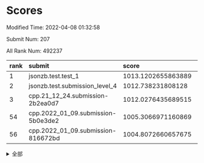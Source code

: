 # Scores

Modified Time: 2022-04-08 01:32:58

Submit Num: 207

All Rank Num: 492237

| rank |               submit               |       score        |       sigma        | pk_num |
| :--- | :--------------------------------- | :----------------- | :----------------- | :----- |
| 1    | jsonzb.test.test_1                 | 1013.1202655863889 | 0.805794904301653  | 9511   |
| 2    | jsonzb.test.submission_level_4     | 1012.738231808128  | 0.8167674329468236 | 9514   |
| 3    | cpp.21_12_24.submission-2b2ea0d7   | 1012.0276435689515 | 0.7835114060410676 | 9514   |
| 54   | cpp.2022_01_09.submission-5b0e3de2 | 1005.3066971160869 | 0.7283137717709831 | 9512   |
| 56   | cpp.2022_01_09.submission-816672bd | 1004.8072660657675 | 0.7137674496264583 | 9518   |


<details>
<summary>全部</summary>

| rank |                 submit                 |       score        |       sigma        | pk_num |
| :--- | :------------------------------------- | :----------------- | :----------------- | :----- |
| 1    | jsonzb.test.test_1                     | 1013.1202655863889 | 0.805794904301653  | 9511   |
| 2    | jsonzb.test.submission_level_4         | 1012.738231808128  | 0.8167674329468236 | 9514   |
| 3    | cpp.21_12_24.submission-2b2ea0d7       | 1012.0276435689515 | 0.7835114060410676 | 9514   |
| 4    | gobigger.level_3.submission_level_3_41 | 1011.7780657702142 | 0.7953004981530052 | 9512   |
| 5    | gobigger.level_3.submission_level_3_32 | 1011.7313585238007 | 0.8127298310879182 | 9511   |
| 6    | gobigger.level_3.submission_level_3_30 | 1011.4886275631294 | 0.7537490567009875 | 9511   |
| 7    | gobigger.level_3.submission_level_3_47 | 1011.3034499432074 | 0.8013551951400661 | 9516   |
| 8    | gobigger.level_3.submission_level_3_35 | 1011.1949367249275 | 0.764194939627374  | 9513   |
| 9    | gobigger.level_3.submission_level_3_48 | 1010.7740519488922 | 0.7720464620509709 | 9514   |
| 10   | gobigger.level_3.submission_level_3_20 | 1010.7298139176361 | 0.7624450151294454 | 9514   |
| 11   | gobigger.level_3.submission_level_3_3  | 1010.7159371863673 | 0.7934937873258286 | 9510   |
| 12   | gobigger.level_3.submission_level_3_11 | 1010.7081956143763 | 0.7555815973055998 | 9511   |
| 13   | gobigger.level_3.submission_level_3_39 | 1010.7022868867316 | 0.7788927143739128 | 9512   |
| 14   | gobigger.level_3.submission_level_3_46 | 1010.6410464356303 | 0.7593248534762898 | 9513   |
| 15   | gobigger.level_3.submission_level_3_21 | 1010.6123784961875 | 0.7555735262727472 | 9512   |
| 16   | gobigger.level_3.submission_level_3_23 | 1010.567282027594  | 0.7650389273415059 | 9514   |
| 17   | gobigger.level_3.submission_level_3_14 | 1010.538210922695  | 0.7952607142161088 | 9511   |
| 18   | gobigger.level_3.submission_level_3_44 | 1010.3025552732732 | 0.7405254623297868 | 9511   |
| 19   | gobigger.level_3.submission_level_3_43 | 1010.2810366705183 | 0.7823256876135579 | 9511   |
| 20   | gobigger.level_3.submission_level_3_16 | 1010.233791198428  | 0.7579573879465445 | 9514   |
| 21   | gobigger.level_3.submission_level_3_36 | 1010.2206259208698 | 0.7670659484730745 | 9511   |
| 22   | gobigger.level_3.submission_level_3_28 | 1010.2036358112327 | 0.7591395356033575 | 9512   |
| 23   | gobigger.level_3.submission_level_3_10 | 1010.1766997237385 | 0.7562090239983811 | 9512   |
| 24   | gobigger.level_3.submission_level_3_38 | 1010.1157515112017 | 0.7673209136629525 | 9511   |
| 25   | gobigger.level_3.submission_level_3_25 | 1010.0885415682454 | 0.7493006993159543 | 9511   |
| 26   | gobigger.level_3.submission_level_3_40 | 1010.0129936390149 | 0.7501115353304245 | 9512   |
| 27   | gobigger.level_3.submission_level_3_29 | 1010.0016231714663 | 0.7511535435851653 | 9505   |
| 28   | gobigger.level_3.submission_level_3_26 | 1009.8510736087823 | 0.7507611077120018 | 9513   |
| 29   | gobigger.level_3.submission_level_3_42 | 1009.8396826777908 | 0.7522184619906447 | 9507   |
| 30   | gobigger.level_3.submission_level_3_12 | 1009.8302524925464 | 0.771280376928615  | 9512   |
| 31   | gobigger.level_3.submission_level_3_17 | 1009.7012210453577 | 0.7517061159133387 | 9511   |
| 32   | gobigger.level_3.submission_level_3_8  | 1009.6574245658865 | 0.7672616782156285 | 9511   |
| 33   | gobigger.level_3.submission_level_3_9  | 1009.6549146604144 | 0.7849416636992117 | 9508   |
| 34   | gobigger.level_3.submission_level_3_24 | 1009.6535400272978 | 0.7639054598798145 | 9510   |
| 35   | gobigger.level_3.submission_level_3_49 | 1009.613823524902  | 0.7592606809964757 | 9511   |
| 36   | gobigger.level_3.submission_level_3_15 | 1009.4324031885511 | 0.7453266763056917 | 9510   |
| 37   | gobigger.level_3.submission_level_3_13 | 1009.4316550591165 | 0.7422805926200352 | 9511   |
| 38   | gobigger.level_3.submission_level_3_5  | 1009.4199100230369 | 0.7627926400589926 | 9515   |
| 39   | gobigger.level_3.submission_level_3_1  | 1009.3955646252347 | 0.7548086677239471 | 9514   |
| 40   | gobigger.level_3.submission_level_3_19 | 1009.3870592592344 | 0.7663125171555577 | 9514   |
| 41   | gobigger.level_3.submission_level_3_22 | 1009.3069324386746 | 0.7378257011160146 | 9515   |
| 42   | gobigger.level_3.submission_level_3_27 | 1009.2845492039517 | 0.7424227797841663 | 9514   |
| 43   | gobigger.level_3.submission_level_3_0  | 1009.1974910842156 | 0.7566812902900211 | 9509   |
| 44   | gobigger.level_3.submission_level_3_37 | 1009.1471792010607 | 0.7593133758261571 | 9507   |
| 45   | gobigger.level_3.submission_level_3_7  | 1009.1095433956042 | 0.7463928195082741 | 9512   |
| 46   | gobigger.level_3.submission_level_3_2  | 1009.0022445025129 | 0.769362373261475  | 9517   |
| 47   | gobigger.level_3.submission_level_3_18 | 1008.9945160695463 | 0.7531905336376692 | 9507   |
| 48   | gobigger.level_3.submission_level_3_33 | 1008.907715609426  | 0.7493534203631107 | 9516   |
| 49   | gobigger.level_3.submission_level_3_6  | 1008.8686397584764 | 0.7422408866540287 | 9512   |
| 50   | gobigger.level_3.submission_level_3_45 | 1008.8476633162055 | 0.7871164979329216 | 9509   |
| 51   | gobigger.level_3.submission_level_3_34 | 1008.8386159729977 | 0.7303284078453993 | 9515   |
| 52   | gobigger.level_3.submission_level_3_4  | 1008.484544841775  | 0.7441733695556525 | 9509   |
| 53   | gobigger.level_3.submission_level_3_31 | 1008.4045837873567 | 0.7135324516712356 | 9515   |
| 54   | cpp.2022_01_09.submission-5b0e3de2     | 1005.3066971160869 | 0.7283137717709831 | 9512   |
| 55   | gobigger.level_1.submission_level_1_27 | 1004.8594518663324 | 0.7239756703617457 | 9509   |
| 56   | cpp.2022_01_09.submission-816672bd     | 1004.8072660657675 | 0.7137674496264583 | 9518   |
| 57   | gobigger.level_1.submission_level_1_43 | 1004.7188089157532 | 0.7129897123920531 | 9509   |
| 58   | gobigger.level_1.submission_level_1_38 | 1004.7081063985845 | 0.7222398187463231 | 9513   |
| 59   | gobigger.level_1.submission_level_1_48 | 1004.5741844167568 | 0.7092215524445564 | 9512   |
| 60   | gobigger.level_1.submission_level_1_10 | 1004.4730199193175 | 0.7183995942899583 | 9508   |
| 61   | gobigger.level_1.submission_level_1_2  | 1004.3047856115502 | 0.7075029829793    | 9511   |
| 62   | gobigger.level_1.submission_level_1_35 | 1004.2960042761096 | 0.7299671422156752 | 9518   |
| 63   | gobigger.level_1.submission_level_1_45 | 1003.9910077942562 | 0.7201865929411163 | 9514   |
| 64   | gobigger.level_1.submission_level_1_33 | 1003.9744277150761 | 0.7170560396582017 | 9514   |
| 65   | gobigger.level_1.submission_level_1_16 | 1003.9613670059508 | 0.7167853137405344 | 9515   |
| 66   | gobigger.level_1.submission_level_1_30 | 1003.9215173579511 | 0.7159518197085757 | 9511   |
| 67   | gobigger.level_1.submission_level_1_3  | 1003.8347788161013 | 0.7058221187960902 | 9513   |
| 68   | gobigger.level_1.submission_level_1_8  | 1003.829065766595  | 0.7145501200394198 | 9508   |
| 69   | gobigger.level_1.submission_level_1_25 | 1003.8084477704432 | 0.7150718729314    | 9509   |
| 70   | gobigger.level_1.submission_level_1_9  | 1003.7968292331133 | 0.7275022121758133 | 9516   |
| 71   | gobigger.level_1.submission_level_1_19 | 1003.7570742995952 | 0.7171209539257224 | 9513   |
| 72   | gobigger.level_1.submission_level_1_40 | 1003.7458090432192 | 0.7128979271360938 | 9513   |
| 73   | gobigger.level_1.submission_level_1_36 | 1003.5494393852807 | 0.7174235000742245 | 9517   |
| 74   | gobigger.level_1.submission_level_1_31 | 1003.5299462852885 | 0.7047796329380511 | 9511   |
| 75   | gobigger.level_1.submission_level_1_14 | 1003.5009020787835 | 0.7122913034179842 | 9515   |
| 76   | gobigger.level_1.submission_level_1_46 | 1003.4814840678979 | 0.7048360011514223 | 9515   |
| 77   | gobigger.level_1.submission_level_1_15 | 1003.4444366415668 | 0.7095506453402477 | 9507   |
| 78   | gobigger.level_1.submission_level_1_11 | 1003.2934705360113 | 0.7059614450035975 | 9510   |
| 79   | gobigger.level_1.submission_level_1_12 | 1003.1794698999288 | 0.7136723105945595 | 9511   |
| 80   | gobigger.level_1.submission_level_1_22 | 1003.1773794419241 | 0.7198999529250699 | 9510   |
| 81   | gobigger.level_1.submission_level_1_41 | 1003.1096055721551 | 0.7123741793357613 | 9511   |
| 82   | gobigger.level_1.submission_level_1_32 | 1003.1056294849298 | 0.7167406323894322 | 9508   |
| 83   | gobigger.level_1.submission_level_1_23 | 1003.0779536950819 | 0.7130133409945345 | 9506   |
| 84   | gobigger.level_1.submission_level_1_49 | 1003.0460142794442 | 0.716037669621707  | 9513   |
| 85   | gobigger.level_1.submission_level_1_28 | 1003.0272965432065 | 0.7183185663273636 | 9513   |
| 86   | gobigger.level_1.submission_level_1_0  | 1002.9584585976199 | 0.7033912973845703 | 9507   |
| 87   | gobigger.level_1.submission_level_1_29 | 1002.8569483382546 | 0.7111131519795025 | 9516   |
| 88   | gobigger.level_1.submission_level_1_44 | 1002.7941607689519 | 0.7106338142555609 | 9514   |
| 89   | gobigger.level_1.submission_level_1_20 | 1002.7618847067424 | 0.7207318670329398 | 9509   |
| 90   | gobigger.level_1.submission_level_1_37 | 1002.7321750120336 | 0.7153699216719432 | 9517   |
| 91   | gobigger.level_1.submission_level_1_42 | 1002.7294687669938 | 0.7219635479696728 | 9511   |
| 92   | gobigger.level_1.submission_level_1_24 | 1002.6475116565579 | 0.7097054683303907 | 9511   |
| 93   | gobigger.level_1.submission_level_1_34 | 1002.555840123266  | 0.7055727500008936 | 9516   |
| 94   | gobigger.level_1.submission_level_1_4  | 1002.5505071176451 | 0.715767789230903  | 9511   |
| 95   | gobigger.level_1.submission_level_1_26 | 1002.4956125422686 | 0.7102255258134699 | 9511   |
| 96   | gobigger.level_1.submission_level_1_6  | 1002.4841488726985 | 0.7215688278795422 | 9510   |
| 97   | gobigger.level_1.submission_level_1_13 | 1002.4805227023915 | 0.7171886169537087 | 9508   |
| 98   | gobigger.level_1.submission_level_1_17 | 1002.4489773832576 | 0.715850791046783  | 9516   |
| 99   | gobigger.level_1.submission_level_1_21 | 1002.4153139181359 | 0.7185778512410418 | 9504   |
| 100  | gobigger.level_1.submission_level_1_39 | 1002.3581952437108 | 0.7080273270858358 | 9515   |
| 101  | gobigger.level_1.submission_level_1_5  | 1002.3233816028093 | 0.713001359531073  | 9517   |
| 102  | gobigger.level_1.submission_level_1_7  | 1002.231654319599  | 0.7129332483896863 | 9514   |
| 103  | gobigger.level_1.submission_level_1_18 | 1001.9162968741472 | 0.7080219445150157 | 9515   |
| 104  | gobigger.level_1.submission_level_1_47 | 1001.8110663009193 | 0.7083235080398161 | 9515   |
| 105  | gobigger.level_1.submission_level_1_1  | 1001.6083856798576 | 0.7125884777220106 | 9517   |
| 106  | gobigger.random.submission_random_38   | 997.5415446076006  | 0.7076402830139708 | 9513   |
| 107  | gobigger.random.submission_random_29   | 996.9981316072522  | 0.7022351734494233 | 9510   |
| 108  | gobigger.random.submission_random_36   | 996.9280435716877  | 0.7064477643227303 | 9513   |
| 109  | gobigger.random.submission_random_27   | 996.8978627803637  | 0.7028933504600606 | 9512   |
| 110  | gobigger.random.submission_random_17   | 996.8279705450981  | 0.7019291607744158 | 9509   |
| 111  | gobigger.random.submission_random_1    | 996.8241850090574  | 0.7141247612279588 | 9513   |
| 112  | gobigger.random.submission_random_42   | 996.7501192073671  | 0.7107798506216058 | 9511   |
| 113  | gobigger.random.submission_random_12   | 996.5891082429953  | 0.7059321758003516 | 9508   |
| 114  | gobigger.random.submission_random_34   | 996.5876292135847  | 0.7266912867675502 | 9512   |
| 115  | gobigger.random.submission_random_31   | 996.5525803345279  | 0.7148262790573015 | 9512   |
| 116  | gobigger.random.submission_random_20   | 996.4967665224854  | 0.7058583201831155 | 9519   |
| 117  | gobigger.random.submission_random_39   | 996.4510994653172  | 0.700011201394891  | 9513   |
| 118  | gobigger.random.submission_random_35   | 996.3988867960744  | 0.7088380517642788 | 9510   |
| 119  | gobigger.random.submission_random_21   | 996.3938762618013  | 0.7088501360032037 | 9511   |
| 120  | gobigger.random.submission_random_14   | 996.3350192388687  | 0.7029390647665722 | 9512   |
| 121  | gobigger.random.submission_random_22   | 996.315508864631   | 0.7158213028822619 | 9513   |
| 122  | gobigger.random.submission_random_16   | 996.3093439493211  | 0.708207269537229  | 9512   |
| 123  | gobigger.random.submission_random_37   | 996.2785470083624  | 0.7058629484588581 | 9510   |
| 124  | gobigger.random.submission_random_43   | 996.262140994694   | 0.700986760677695  | 9517   |
| 125  | gobigger.random.submission_random_7    | 996.2561989998446  | 0.7172896270331954 | 9514   |
| 126  | gobigger.random.submission_random_18   | 996.2354417044926  | 0.7022810682119869 | 9508   |
| 127  | gobigger.random.submission_random_23   | 996.2022298378838  | 0.7147873262695431 | 9512   |
| 128  | gobigger.random.submission_random_0    | 996.1922905322344  | 0.7203539152269353 | 9509   |
| 129  | gobigger.random.submission_random_33   | 996.1619144297267  | 0.7130800872741043 | 9510   |
| 130  | gobigger.random.submission_random_49   | 996.1467949699622  | 0.7029318143252677 | 9513   |
| 131  | gobigger.random.submission_random_44   | 996.1415079549321  | 0.7123020007237939 | 9513   |
| 132  | gobigger.random.submission_random_28   | 996.0784903588791  | 0.7098968679305762 | 9514   |
| 133  | gobigger.random.submission_random_8    | 996.0251105622021  | 0.7095355947409079 | 9515   |
| 134  | gobigger.random.submission_random_25   | 996.0059597083294  | 0.705805117625563  | 9514   |
| 135  | gobigger.random.submission_random_11   | 996.0050374222348  | 0.7102655839499676 | 9512   |
| 136  | gobigger.random.submission_random_2    | 995.942161206489   | 0.7108833024964373 | 9509   |
| 137  | gobigger.random.submission_random_48   | 995.9220776645188  | 0.7140244331774301 | 9516   |
| 138  | gobigger.random.submission_random_10   | 995.911872273763   | 0.713983353460474  | 9514   |
| 139  | gobigger.random.submission_random_46   | 995.8950603317926  | 0.7028902446479509 | 9512   |
| 140  | gobigger.random.submission_random_4    | 995.8724682773037  | 0.7044636010998079 | 9512   |
| 141  | gobigger.random.submission_random_26   | 995.8669263052585  | 0.714077988878781  | 9511   |
| 142  | gobigger.random.submission_random_15   | 995.7312425150245  | 0.7090122861258704 | 9517   |
| 143  | gobigger.random.submission_random_9    | 995.5880187912223  | 0.73241955971669   | 9513   |
| 144  | gobigger.random.submission_random_3    | 995.5803574535772  | 0.7208527300478582 | 9516   |
| 145  | gobigger.random.submission_random_24   | 995.4828418783871  | 0.7180941379400615 | 9518   |
| 146  | gobigger.random.submission_random_30   | 995.4593511957091  | 0.7236098693188086 | 9514   |
| 147  | gobigger.random.submission_random_5    | 995.4411326385443  | 0.7073142724570933 | 9509   |
| 148  | gobigger.random.submission_random_47   | 995.3141639936092  | 0.7135050293113443 | 9518   |
| 149  | gobigger.random.submission_random_13   | 995.2758697358267  | 0.7210510436283877 | 9505   |
| 150  | gobigger.random.submission_random_32   | 995.0916930033966  | 0.7055720610241903 | 9516   |
| 151  | gobigger.random.submission_random_40   | 995.0893105390273  | 0.7129851442473926 | 9510   |
| 152  | gobigger.random.submission_random_6    | 995.0368093929153  | 0.716017293359344  | 9517   |
| 153  | gobigger.level_2.submission_level_2_25 | 994.9646280651842  | 0.7189796142175039 | 9510   |
| 154  | gobigger.random.submission_random_41   | 994.8876014597012  | 0.7252772926912859 | 9509   |
| 155  | gobigger.level_2.submission_level_2_44 | 994.7959297405736  | 0.7311378414470066 | 9510   |
| 156  | gobigger.random.submission_random_45   | 994.6687452886283  | 0.7209656612247098 | 9514   |
| 157  | gobigger.random.submission_random_19   | 994.5800275534008  | 0.7236395876266394 | 9518   |
| 158  | gobigger.level_2.submission_level_2_11 | 994.1860354045366  | 0.7259342919507397 | 9513   |
| 159  | gobigger.level_2.submission_level_2_0  | 994.1542005968591  | 0.7183460778926872 | 9515   |
| 160  | gobigger.level_2.submission_level_2_4  | 993.9891920291268  | 0.7463904493995535 | 9508   |
| 161  | gobigger.level_2.submission_level_2_23 | 993.8600942065419  | 0.7285326344306652 | 9507   |
| 162  | gobigger.level_2.submission_level_2_15 | 993.6920748390904  | 0.7266884329847231 | 9512   |
| 163  | gobigger.level_2.submission_level_2_22 | 993.4895676131495  | 0.7370862237336224 | 9512   |
| 164  | gobigger.level_2.submission_level_2_14 | 992.8381923879692  | 0.7422088496456227 | 9509   |
| 165  | gobigger.level_2.submission_level_2_1  | 992.681545620205   | 0.7402700800770243 | 9513   |
| 166  | gobigger.level_2.submission_level_2_42 | 992.6779727270371  | 0.737727295357833  | 9509   |
| 167  | gobigger.level_2.submission_level_2_39 | 992.6339212431303  | 0.7340367836411917 | 9513   |
| 168  | gobigger.level_2.submission_level_2_6  | 992.6226138806828  | 0.7426440338941354 | 9510   |
| 169  | gobigger.level_2.submission_level_2_16 | 992.5283896224015  | 0.7484224082381841 | 9511   |
| 170  | gobigger.level_2.submission_level_2_12 | 992.5020550144584  | 0.7333260521994738 | 9519   |
| 171  | gobigger.level_2.submission_level_2_19 | 992.4196296867323  | 0.7447037399837304 | 9512   |
| 172  | gobigger.level_2.submission_level_2_27 | 992.40798063084    | 0.7662289984359352 | 9515   |
| 173  | gobigger.level_2.submission_level_2_21 | 992.4043974776924  | 0.7404237572670159 | 9511   |
| 174  | gobigger.level_2.submission_level_2_29 | 992.3663763386666  | 0.7497157820883297 | 9509   |
| 175  | gobigger.level_2.submission_level_2_18 | 992.362117332707   | 0.7316025681955175 | 9514   |
| 176  | gobigger.level_2.submission_level_2_33 | 992.2838599679411  | 0.7684190137609769 | 9507   |
| 177  | gobigger.level_2.submission_level_2_34 | 992.2826970341147  | 0.7472038074421817 | 9509   |
| 178  | gobigger.level_2.submission_level_2_49 | 992.1927891029644  | 0.7693834338911856 | 9511   |
| 179  | gobigger.level_2.submission_level_2_38 | 992.162492601225   | 0.7390106848119337 | 9509   |
| 180  | gobigger.level_2.submission_level_2_5  | 992.1203817339383  | 0.742829166245773  | 9508   |
| 181  | gobigger.level_2.submission_level_2_46 | 992.1007994505982  | 0.7415220029795692 | 9512   |
| 182  | gobigger.level_2.submission_level_2_3  | 992.0513564121618  | 0.7690786079768552 | 9513   |
| 183  | gobigger.level_2.submission_level_2_43 | 992.0093189241678  | 0.7440951902628439 | 9507   |
| 184  | gobigger.level_2.submission_level_2_7  | 992.0056568957109  | 0.7499495937969103 | 9512   |
| 185  | gobigger.level_2.submission_level_2_17 | 991.9731649059737  | 0.7512428664812894 | 9508   |
| 186  | gobigger.level_2.submission_level_2_2  | 991.9418116236617  | 0.7515405924885855 | 9509   |
| 187  | gobigger.level_2.submission_level_2_30 | 991.8594690643752  | 0.7378197934079218 | 9515   |
| 188  | gobigger.level_2.submission_level_2_47 | 991.8534795501961  | 0.7558142259013645 | 9503   |
| 189  | gobigger.level_2.submission_level_2_13 | 991.8122536871529  | 0.7425125130059239 | 9511   |
| 190  | gobigger.level_2.submission_level_2_41 | 991.8018835877895  | 0.7596163700651414 | 9512   |
| 191  | gobigger.level_2.submission_level_2_20 | 991.7414046354376  | 0.7429767594223436 | 9511   |
| 192  | gobigger.level_2.submission_level_2_31 | 991.5954171343877  | 0.7504020910457418 | 9511   |
| 193  | gobigger.level_2.submission_level_2_45 | 991.5413043223679  | 0.7352534505860268 | 9512   |
| 194  | gobigger.level_2.submission_level_2_9  | 991.5330023912834  | 0.7387589442756141 | 9511   |
| 195  | gobigger.level_2.submission_level_2_37 | 991.4992196598328  | 0.7509657587836156 | 9508   |
| 196  | gobigger.level_2.submission_level_2_35 | 991.4263574832743  | 0.7348609467558468 | 9507   |
| 197  | gobigger.level_2.submission_level_2_40 | 991.3720801328423  | 0.7508065200740378 | 9512   |
| 198  | gobigger.level_2.submission_level_2_24 | 991.3544348132575  | 0.7639669256874503 | 9513   |
| 199  | gobigger.level_2.submission_level_2_28 | 991.341821383519   | 0.7467914721022402 | 9515   |
| 200  | gobigger.level_2.submission_level_2_48 | 991.3093691737442  | 0.7550419666352546 | 9511   |
| 201  | gobigger.level_2.submission_level_2_10 | 991.2357660156317  | 0.7573612183048296 | 9509   |
| 202  | gobigger.level_2.submission_level_2_32 | 991.2210354951836  | 0.777295263996234  | 9511   |
| 203  | gobigger.level_2.submission_level_2_26 | 991.0381539182592  | 0.7384617337456834 | 9508   |
| 204  | gobigger.level_2.submission_level_2_8  | 990.9798097248428  | 0.7583508859658593 | 9508   |
| 205  | gobigger.level_2.submission_level_2_36 | 990.8623608360841  | 0.7736248382619484 | 9505   |
| 206  | gobigger.none.submission_none_0        | 977.0465060230275  | 1.3052626517984147 | 9515   |
| 207  | gobigger.none.submission_none_1        | 976.1924539380485  | 1.5282956791769824 | 9510   |

</details>